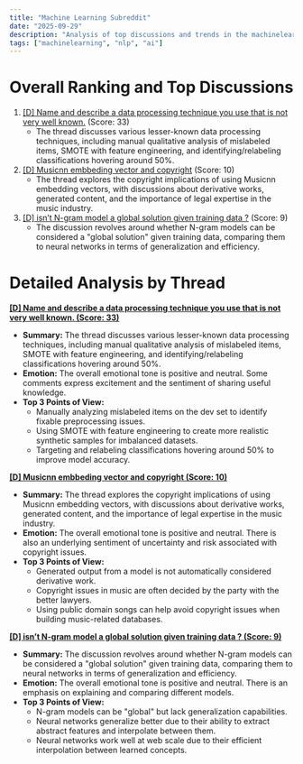 ```yaml
---
title: "Machine Learning Subreddit"
date: "2025-09-29"
description: "Analysis of top discussions and trends in the machinelearning subreddit"
tags: ["machinelearning", "nlp", "ai"]
---
```


# Overall Ranking and Top Discussions
1.  [[D] Name and describe a data processing technique you use that is not very well known.](https://www.reddit.com/r/MachineLearning/comments/1ntakmv/d_name_and_describe_a_data_processing_technique/) (Score: 33)
    *   The thread discusses various lesser-known data processing techniques, including manual qualitative analysis of mislabeled items, SMOTE with feature engineering, and identifying/relabeling classifications hovering around 50%.
2.  [[D] Musicnn embbeding vector and copyright](https://www.reddit.com/r/MachineLearning/comments/1nsza5n/d_musicnn_embbeding_vector_and_copyright/) (Score: 10)
    *   The thread explores the copyright implications of using Musicnn embedding vectors, with discussions about derivative works, generated content, and the importance of legal expertise in the music industry.
3.  [[D] isn’t N-gram model a global solution given training data ?](https://www.reddit.com/r/MachineLearning/comments/1ntbbhd/d_isnt_ngram_model_a_global_solution_given/) (Score: 9)
    *   The discussion revolves around whether N-gram models can be considered a "global solution" given training data, comparing them to neural networks in terms of generalization and efficiency.

# Detailed Analysis by Thread
**[[D] Name and describe a data processing technique you use that is not very well known. (Score: 33)](https://www.reddit.com/r/MachineLearning/comments/1ntakmv/d_name_and_describe_a_data_processing_technique/)**
*   **Summary:**  The thread discusses various lesser-known data processing techniques, including manual qualitative analysis of mislabeled items, SMOTE with feature engineering, and identifying/relabeling classifications hovering around 50%.
*   **Emotion:** The overall emotional tone is positive and neutral. Some comments express excitement and the sentiment of sharing useful knowledge.
*   **Top 3 Points of View:**
    *   Manually analyzing mislabeled items on the dev set to identify fixable preprocessing issues.
    *   Using SMOTE with feature engineering to create more realistic synthetic samples for imbalanced datasets.
    *   Targeting and relabeling classifications hovering around 50% to improve model accuracy.

**[[D] Musicnn embbeding vector and copyright (Score: 10)](https://www.reddit.com/r/MachineLearning/comments/1nsza5n/d_musicnn_embbeding_vector_and_copyright/)**
*   **Summary:** The thread explores the copyright implications of using Musicnn embedding vectors, with discussions about derivative works, generated content, and the importance of legal expertise in the music industry.
*   **Emotion:** The overall emotional tone is positive and neutral. There is also an underlying sentiment of uncertainty and risk associated with copyright issues.
*   **Top 3 Points of View:**
    *   Generated output from a model is not automatically considered derivative work.
    *   Copyright issues in music are often decided by the party with the better lawyers.
    *   Using public domain songs can help avoid copyright issues when building music-related databases.

**[[D] isn’t N-gram model a global solution given training data ? (Score: 9)](https://www.reddit.com/r/MachineLearning/comments/1ntbbhd/d_isnt_ngram_model_a_global_solution_given/)**
*   **Summary:** The discussion revolves around whether N-gram models can be considered a "global solution" given training data, comparing them to neural networks in terms of generalization and efficiency.
*   **Emotion:** The overall emotional tone is positive and neutral. There is an emphasis on explaining and comparing different models.
*   **Top 3 Points of View:**
    *   N-gram models can be "global" but lack generalization capabilities.
    *   Neural networks generalize better due to their ability to extract abstract features and interpolate between them.
    *   Neural networks work well at web scale due to their efficient interpolation between learned concepts.
